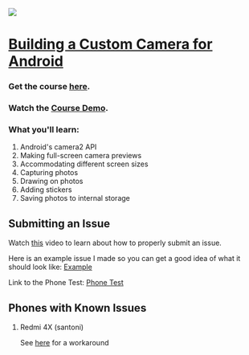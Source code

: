 <a href='https://codingwithmitch.com/courses/tabian-custom-camera-android/' target='_blank'><img class='header-img' src='https://s3.amazonaws.com/codingwithmitch-static-and-media/media/TabianCustomCamera/CustomCamera.png' /></a>

<h1><a href='https://codingwithmitch.com/courses/tabian-custom-camera-android/' target='_blank'>Building a Custom Camera for Android</a></h1>
<h3>Get the course <a href='https://codingwithmitch.com/courses/tabian-custom-camera-android/' target='_blank'>here</a>.</h3>
<h3>Watch the <a href='https://codingwithmitch.com/courses/tabian-custom-camera-android/introduction/' target='_blank'>Course Demo</a>.</h3>

<h3>What you'll learn:</h3>
<ol>
  <li>Android's camera2 API</li>
  <li>Making full-screen camera previews</li>
  <li>Accommodating different screen sizes</li>
  <li>Capturing photos</li>
  <li>Drawing on photos</li>
  <li>Adding stickers</li>
  <li>Saving photos to internal storage</li>
</ol>

<h2>Submitting an Issue</h2>
<p>Watch <a href='https://player.vimeo.com/video/274979439' target='_blank'>this</a> video to learn about how to properly submit an issue.</p>

<p>Here is an example issue I made so you can get a good idea of what it should look like: <a href='https://github.com/mitchtabian/TabianCustomCamera' target='_blank'> Example</a></p>

<p>Link to the Phone Test: <a href='https://github.com/mitchtabian/PhoneTest' target='_blank'> Phone Test</a></p>

<h2>Phones with Known Issues</h2>
<ol>
  <li>
    <p>Redmi 4X (santoni)</p>
    <p>See <a href="https://xiaomifirmware.com/guides-and-tips/google-hdr-camera-slo-mo-redmi-4x/" target="_blank">here</a> for a workaround</p>
  </li>
</ol>



